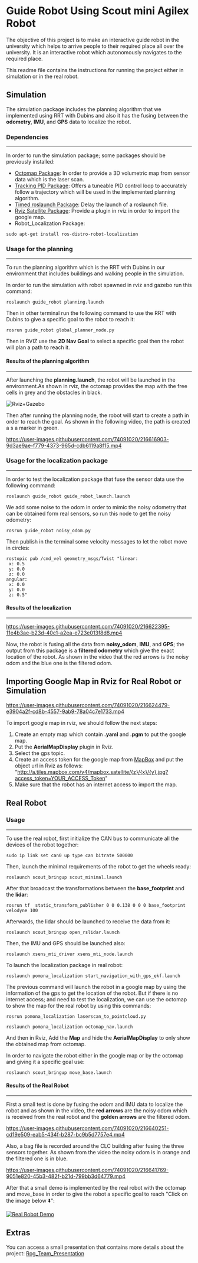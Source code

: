 # **Guide Robot Using Scout mini Agilex Robot**

The objective of this project is to make an interactive guide robot in the university which helps to arrive people to their required place all over the university. It is an interactive robot which autonomously navigates to the required place.

This readme file contains the instructions for running the project either in simulation or in the real robot.

## **Simulation**

The simulation package includes the planning algorithm that we implemented using RRT with Dubins and also it has the fusing between the **odometry**, **IMU**, and **GPS** data to localize the robot. 

### **Dependencies**
___
In order to run the simulation package; some packages should be previously installed:

* [Octomap Package](https://github.com/OctoMap/octomap): In order to provide a  3D volumetric map from sensor data which is the laser scan.
* [Tracking PID Package](https://github.com/nobleo/tracking_pid): Offers a tuneable PID control loop to accurately follow a trajectory which will be used in the implemented planning algorithm.
* [Timed roslaunch Package](https://github.com/MoriKen254/timed_roslaunch): Delay the launch of a roslaunch file.
*  [Rviz Satellite Package](https://github.com/nobleo/rviz_satellite): Provide a plugin in rviz in order to import the google map.
* Robot_Localization Package:
```
sudo apt-get install ros-distro-robot-localization
```

### **Usage for the planning**
___
To run the planning algorithm which is the RRT with Dubins in our environment that includes buildings and walking people in the simulation.

In order to run the simulation with robot spawned in rviz and gazebo run this command:

```
roslaunch guide_robot planning.launch
```

Then in other terminal run the following command to use the RRT with Dubins to give a specific goal to the robot to reach it:

```
rosrun guide_robot global_planner_node.py
```

Then in RVIZ use the **2D Nav Goal** to select a specific goal then the robot will plan a path to reach it.

#### **Results of the planning algorithm**
___
After launching the **planning.launch**, the robot will be launched in the environment.As shown in rviz, the octomap provides the map with the free cells in grey and the obstacles in black.

![Rviz+Gazebo](https://user-images.githubusercontent.com/74091020/216615686-17189048-0b53-4cd0-aa10-79589a89593d.jpg)

Then after running the planning node, the robot will start to create a path in order to reach the goal. As shown in the following video, the path is created a s a marker in green.

https://user-images.githubusercontent.com/74091020/216616903-9d3ae9ae-f779-4373-965d-cdb6119a8f15.mp4

### **Usage for the localization package**
___
In order to test the localization package that fuse the sensor data use the following command:

```
roslaunch guide_robot guide_robot_launch.launch
```

We add some noise to the odom in order to mimic the noisy odometry that can be obtained form real sensors, so run this node to get the noisy odometry:

```
rosrun guide_robot noisy_odom.py
```
Then publish in the terminal some velocity messages to let the robot move in circles:

```
rostopic pub /cmd_vel geometry_msgs/Twist "linear:
 x: 0.5
 y: 0.0
 z: 0.0
angular:
 x: 0.0
 y: 0.0
 z: 0.5"
```
#### **Results of the localization**
___

https://user-images.githubusercontent.com/74091020/216622395-11e4b3ae-b23d-40c1-a2ea-e723e013f8d8.mp4

Now, the robot is fusing all the data from **noisy_odom**, **IMU**, and **GPS**; the output from this package is a **filtered odometry** which give the exact location of the robot. As shown in the video that the red arrows is the noisy odom and the blue one is the filtered odom.

## **Importing Google Map in Rviz for Real Robot or Simulation**

https://user-images.githubusercontent.com/74091020/216624479-e3904a2f-cd8b-4557-9ab9-78a04c7e1733.mp4

To import google map in rviz, we should follow the next steps:

1. Create an empty map which contain **.yaml** and **.pgm** to put the google map.
2. Put the **AerialMapDisplay** plugin in Rviz.
3. Select the gps topic.
4. Create an access token for the google map from [MapBox](https://www.mapbox.com/) and put the object url in Rviz as follows:
   "http://a.tiles.mapbox.com/v4/mapbox.satellite/{z}/{x}/{y}.jpg?access_token=YOUR_ACCESS_Token"
5. Make sure that the robot has an internet access to import the map.

## **Real Robot**

### **Usage**
___

To use the real robot, first initialize the CAN bus to communicate all the devices of the robot together:

```
sudo ip link set can0 up type can bitrate 500000
```
Then, launch the minimal requirements of the robot to get the wheels ready:

```
roslaunch scout_bringup scout_minimal.launch
```
After that broadcast the transformations between the **base_footprint** and the **lidar**:

```
rosrun tf  static_transform_publisher 0 0 0.138 0 0 0 base_footprint velodyne 100
```
Afterwards, the lidar should be launched to receive the data from it:

```
roslaunch scout_bringup open_rslidar.launch
```
Then, the IMU and GPS should be launched also:

```
roslaunch xsens_mti_driver xsens_mti_node.launch
```

To launch the localization package in real robot:

```
roslaunch pomona_localization start_navigation_with_gps_ekf.launch
```
The previous command will launch the robot in a google map by using the information of the gps to get the location of the robot. 
But if there is no internet access; and need to test the localization, we can use the octomap to show the map for the real robot by using this commands:

```
rosrun pomona_localization laserscan_to_pointcloud.py
```
```
roslaunch pomona_localization octomap_nav.launch
```
And then in Rviz, Add the **Map** and hide the **AerialMapDisplay** to only show the obtained map from octomap.

In order to navigate the robot either in the google map or by the octomap and giving it a specific goal use:

```
roslaunch scout_bringup move_base.launch
```

#### **Results of the Real Robot**
___

First a small test is done by fusing the odom and IMU data to localize the robot and as shown in the video, the **red arrows** are the noisy odom which is received from the real robot and the **golden arrows** are the filtered odom.

https://user-images.githubusercontent.com/74091020/216640251-cd19e509-eab5-434f-b287-bc9b5d7757e4.mp4


Also, a bag file is recorded around the CLC building after fusing the three sensors together. As shown from the video the noisy odom is in orange and the filtered one is in blue.

https://user-images.githubusercontent.com/74091020/216641769-9051e820-45b3-482f-b21d-799bb3d64779.mp4

After that a small demo is implemented by the real robot with the octomap and move_base in order to give the robot a specific goal to reach "Click on the image below :arrow_down:":

[![Real Robot Demo](https://user-images.githubusercontent.com/74091020/216639160-d7f44be5-b128-4029-865b-dc653d64c08e.png)](https://www.youtube.com/watch?v=TEqhd5YsFOk "Real Robot Demo")

## **Extras**

You can access a small presentation that contains more details about the project: [Rog_Team_Presentation](https://www.canva.com/design/DAFY9Or9-jg/wnfiJCWgsDDyCnZK-uRapA/view)
